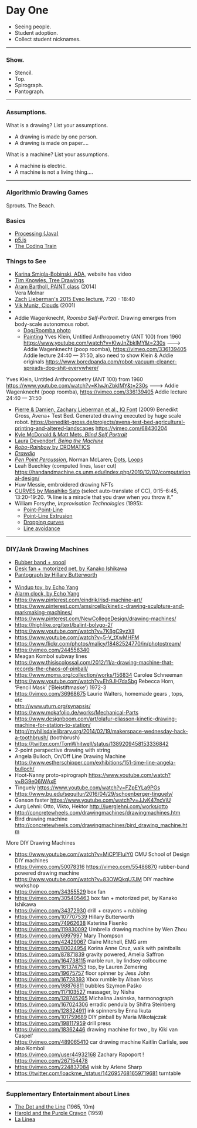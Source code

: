 # Day One

* Seeing people.
* Student adoption.
* Collect student nicknames.

--- 

### Show.

* Stencil.
* Top.
* Spirograph.
* Pantograph. 

---

### Assumptions.

What is a drawing? List your assumptions.
* A drawing is made by one person. 
* A drawing is made on paper....

What is a machine? List your assumptions.
* A machine is electric.
* A machine is not a living thing....


---

### Algorithmic Drawing Games

Sprouts. 
The Beach. 

### Basics

* [Processing (Java)](https://processing.org/)
* [p5.js](https://p5js.org/)
* [The Coding Train](https://www.youtube.com/c/TheCodingTrain/playlists)

### Things to See

* [Karina Smigla-Bobinski, ADA](https://www.smigla-bobinski.com/english/works/ADA/), website has video
* [Tim Knowles, Tree Drawings](https://www.cabinetmagazine.org/issues/28/knowles.php)
* [Aram Bartholl, PAINT class](https://arambartholl.com/paint-figure-drawing-class/) (2014)  
Vera Molnar 
* [Zach Lieberman's 2015 Eyeo lecture](https://vimeo.com/135073747), 7:20 - 18:40  
* [Vik Muniz, Clouds](https://creativetime.org/programs/archive/2001/clouds/muniz/about_clouds.htm) (2001)
* 
* Addie Wagenknecht, *Roomba Self-Portrait*. Drawing emerges from body-scale autonomous robot.
	* [Dog/Roomba photo](https://static.boredpanda.com/blog/wp-content/uploads/2017/03/robot-vacuum-cleaner-spreads-dog-shit-everywhere-7.jpg)
	* [Painting](https://www.lennyletter.com/wp-content/uploads/2021/05/5a86edd6d584590010c7c843.jpg) 
Yves Klein, Untitled Anthropometry (ANT 100) from 1960 https://www.youtube.com/watch?v=KIwJnZbkIMY&t=230s ---> Addie Wagenknecht (poop roomba), https://vimeo.com/336139405 Addie lecture 24:40 — 31:50, also need to show Klein & Addie originals
https://www.boredpanda.com/robot-vacuum-cleaner-spreads-dog-shit-everywhere/

Yves Klein, Untitled Anthropometry (ANT 100) from 1960 https://www.youtube.com/watch?v=KIwJnZbkIMY&t=230s ---> Addie Wagenknecht (poop roomba), https://vimeo.com/336139405 Addie lecture 24:40 — 31:50



* [Pierre & Damien, Zachary Lieberman et al., IQ Font](https://vimeo.com/5233789) (2009) 
Benedikt Gross, Avena+ Test Bed. Generated drawing executed by huge scale robot.
https://benedikt-gross.de/projects/avena-test-bed-agricultural-printing-and-altered-landscapes
https://vimeo.com/68430204 
* [Kyle McDonald & Matt Mets, *Blind Self Portrait*](https://vimeo.com/44489751)
* [Laura Devendorf, *Being the Machine*](http://artfordorks.com/being-the-machine/)
* [*Robo-Rainbow* by CROMATICS](https://vimeo.com/47245840)
* [*Drawdio*](https://www.youtube.com/watch?v=PV_w38ldZaE)
* [*Pen Point Percussion*](https://www.youtube.com/watch?v=Q0vgZv_JWfM), Norman McLaren; [Dots](https://vimeo.com/32645760), [Loops](https://www.youtube.com/watch?v=6JvOqeEtFRY&t=50s)
* Leah Buechley (computed lines, laser cut) https://handandmachine.cs.unm.edu/index.php/2019/12/02/computational-design/ 
* Huw Messie, embroidered drawing NFTs
* [CURVES by Masahiko Sato](https://www.youtube.com/watch?v=Be3R5YEKFN0) (select auto-translate of CC), 0:15–6:45, 13:20–19:20. “A line is a miracle that you draw when you throw it.”
* William Forsythe, *Improvisation Technologies* (1995):
	* [Point-Point-Line](https://www.youtube.com/watch?v=6X29OjcBHG8)
	* [Point-Line Extrusion](https://www.youtube.com/watch?v=e_7ixi32lCo)
	* [Dropping curves](https://www.youtube.com/watch?v=_zt95yXWLX4)
	* [Line avoidance](https://www.youtube.com/watch?v=cqGyFiEXXIQ)

	
	
---

### DIY/Jank Drawing Machines

* [Rubber band + spool](https://vimeo.com/50078316)
* [Desk fan + motorized pet, by Kanako Ishikawa](https://vimeo.com/305405463)
* [Pantograph by Hillary Butterworth](https://vimeo.com/107707539)
* 
* [Windup toy, by Echo Yang](https://vimeo.com/70360563)
* [Alarm clock, by Echo Yang](https://vimeo.com/70364631)
* https://www.pinterest.com/eindrik/risd-machine-art/ 
* https://www.pinterest.com/amsircello/kinetic-drawing-sculpture-and-markmaking-machines/ 
* https://www.pinterest.com/NewCollegeDesign/drawing-machines/ 
* https://highlike.org/text/balint-bolygo-2/ 
* https://www.youtube.com/watch?v=7K8gC9yzXlI 
* https://www.youtube.com/watch?v=5-V_tXwMHFM 
* https://www.flickr.com/photos/malicy/18482524770/in/photostream/
* https://vimeo.com/244556340 
* Meagan Kombol subway lines
* https://www.thisiscolossal.com/2012/11/a-drawing-machine-that-records-the-chaos-of-pinball/ 
* https://www.moma.org/collection/works/156834 Carolee Schneeman 
* https://www.youtube.com/watch?v=Eh9JH7daSbg Rebecca Horn, ‘Pencil Mask’ (‘Bleistiftmaske’) 1972-3
* https://vimeo.com/36968675 Laurie Walters, homemade gears , tops, etc
* http://www.uturn.org/synapsis/ 
* https://www.mokafolio.de/works/Mechanical-Parts 
* https://www.designboom.com/art/olafur-eliasson-kinetic-drawing-machine-for-station-to-station/ 
* http://myhillsdalelibrary.org/2014/02/19/makerspace-wednesday-hack-a-toothbrush/ (toothbrush)
* https://twitter.com/TomWhitwell/status/1389209458153336842
* 2-point perspective drawing with string
* Angela Bulloch, On/Off Line Drawing Machine https://www.estherschipper.com/exhibitions/151-time-line-angela-bulloch/ 
* Hoot-Nanny proto-spirograph https://www.youtube.com/watch?v=BG9e06IWAxE 
* Tinguely https://www.youtube.com/watch?v=FZpEYLa9PGs
* https://www.bu.edu/sequitur/2016/04/29/schoenberger-tinguely/  
* Ganson faster https://www.youtube.com/watch?v=JJvK47ncVjU
* Jurg Lehni: Otto, Vikto, Hektor http://juerglehni.com/works/otto 
* http://concretewheels.com/drawingmachines/drawingmachines.htm 
* Bird drawing machine http://concretewheels.com/drawingmachines/bird_drawing_machine.htm


More DIY Drawing Machines
* https://www.youtube.com/watch?v=MiCP1FluiY0  CMU School of Design DIY machines
* https://vimeo.com/50078316 https://vimeo.com/55486870 	rubber-band powered drawing machine
* https://www.youtube.com/watch?v=83OWQkqU7JM  DIY machine workshop
* https://vimeo.com/34355529	box fan
* https://vimeo.com/305405463 box fan + motorized pet, by Kanako Ishikawa
* https://vimeo.com/34372930 drill + crayons + rubbing
* https://vimeo.com/107707539 Hillary Butterworth
* https://vimeo.com/74962638 Katerina Fisenko
* https://vimeo.com/119830092 Umbrella drawing machine by Wen Zhou
* https://vimeo.com/6997997 Mary Thompson
* https://vimeo.com/42429067 Claire Mitchell, EMG arm 
* https://vimeo.com/80024954 Korina Anne Cruz, walk with  paintballs 
* https://vimeo.com/87871839 gravity powered, Amelia Saffron
* https://vimeo.com/164738115 marble run, by lindsey colbourne
* https://vimeo.com/161374753 top, by Lauren Zemering
* https://vimeo.com/19675757 floor spinner by Jess John
* https://vimeo.com/16728393 Xbox rumble by Alban Voss
* https://vimeo.com/98876811 bubbles Szymon Paśko
* https://vimeo.com/117103527 massager, by Nisha
* https://vimeo.com/128745265 Michalina Jasinska, harmonograph
* https://vimeo.com/167024306 erradic pendula by Shifra Steinberg
* https://vimeo.com/128324911 ink spinners by Enna Ikuta 
* https://vimeo.com/101759689 DIY pinball by Maria Mikołajczak 
* https://vimeo.com/198117959  drill press
* https://vimeo.com/18362446 drawing machine for two , by Kiki van Caspel’
* https://vimeo.com/489065410 car drawing machine Kaitlin Carlisle, see also Kombol
* https://vimeo.com/user44932168 Zachary Rapoport ! https://vimeo.com/267154478 
* https://vimeo.com/224837084 wisk by  Arlene Sharp
* https://twitter.com/loackme_/status/1426957681659719681 turntable

---	

### Supplementary Entertainment about Lines
* [The Dot and the Line](https://vimeo.com/4929038) (1965, 10m) 
* [Harold and the Purple Crayon](https://www.youtube.com/watch?v=mKhKyZgafU4) (1959)   
* [La Linea](https://www.youtube.com/user/LaLineaSeries/videos)

